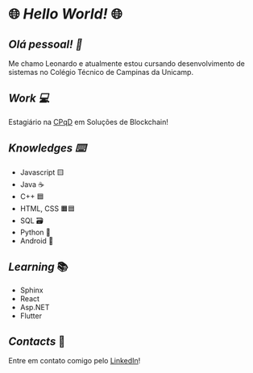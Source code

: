 # :globe_with_meridians: *Hello World!* :globe_with_meridians:

## *Olá pessoal! :wave:* 
  Me chamo Leonardo e atualmente estou cursando desenvolvimento de sistemas no Colégio Técnico de Campinas da Unicamp.

## *Work :computer:*
  Estagiário na [CPqD](https://www.cpqd.com.br/) em Soluções de Blockchain!
  
## *Knowledges :keyboard:*
- Javascript :yellow_square:
- Java :coffee:
- C++ :blue_square:
- HTML, CSS :orange_square::blue_square:
- SQL :card_file_box:
- Python :snake:
- Android :iphone:

## *Learning* :books:

- Sphinx
- React
- Asp.NET
- Flutter

## *Contacts* :email:
  Entre em contato comigo pelo [LinkedIn](https://www.linkedin.com/in/leonardo-felipe-sarmento-dos-reis-828096217/)!
  


<!---
sarmentoreis/sarmentoreis is a ✨ special ✨ repository because its `README.md` (this file) appears on your GitHub profile.
You can click the Preview link to take a look at your changes.
--->
